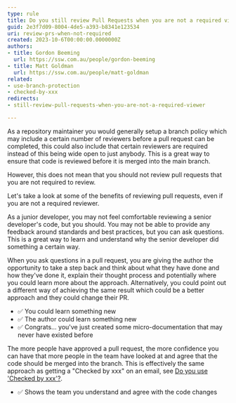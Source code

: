 ```yaml
---
type: rule
title: Do you still review Pull Requests when you are not a required viewer?
guid: 2e3f7d09-8004-4de5-a393-b8341e123534
uri: review-prs-when-not-required
created: 2023-10-6T00:00:00.0000000Z
authors:
- title: Gordon Beeming
  url: https://ssw.com.au/people/gordon-beeming
- title: Matt Goldman
  url: https://ssw.com.au/people/matt-goldman
related: 
- use-branch-protection
- checked-by-xxx
redirects: 
- still-review-pull-requests-when-you-are-not-a-required-viewer

---
```


As a repository maintainer you would generally setup a branch policy which may include a certain number of reviewers before a pull request can be completed, this could also include that certain reviewers are required instead of this being wide open to just anybody. This is a great way to ensure that code is reviewed before it is merged into the main branch.

However, this does not mean that you should not review pull requests that you are not required to review.

<!--endintro-->

Let's take a look at some of the benefits of reviewing pull requests, even if you are not a required reviewer.

As a junior developer, you may not feel comfortable reviewing a senior developer's code, but you should. You may not be able to provide any feedback around standards and best practices, but you can ask questions. This is a great way to learn and understand why the senior developer did something a certain way.

When you ask questions in a pull request, you are giving the author the opportunity to take a step back and think about what they have done and how they've done it, explain their thought process and potentially where you could learn more about the approach. Alternatively, you could point out a different way of achieving the same result which could be a better approach and they could change their PR.

* ✅ You could learn something new
* ✅ The author could learn something new
* ✅ Congrats... you've just created some micro-documentation that may never have existed before

The more people have approved a pull request, the more confidence you can have that more people in the team have looked at and agree that the code should be merged into the branch. This is effectively the same approach as getting a "Checked by xxx" on an email, see [Do you use 'Checked by xxx'?](/checked-by-xxx/).

* ✅ Shows the team you understand and agree with the code changes
